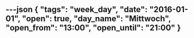 ---json
{
"tags": "week_day",
  "date": "2016-01-01",
  "open": true,
  "day_name": "Mittwoch",
  "open_from": "13:00",
  "open_until": "21:00"
}
---
